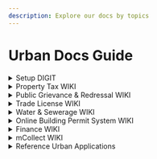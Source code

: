 ```yaml
---
description: Explore our docs by topics
---
```


# Urban Docs Guide

<details>

<summary>Setup DIGIT</summary>

* [I want a Quickstart Guide to install and deploy DIGIT](broken-reference)
* [Steps to install DIGIT on AWS](broken-reference)
* [Steps to install DIGIT on Azure](broken-reference)
* [Steps to install DIGIT on GCP](broken-reference)
* [Steps to install DIGIT on SDC](broken-reference)
* [Steps to install DIGIT on NIC](broken-reference)
* [How do I build on DIGIT?](broken-reference)
* [What are the open-source tools used in DIGIT?](broken-reference)
* Setup Videos

</details>

<details>

<summary>Property Tax WIKI</summary>

[Property Tax module](../products/modules/property-tax/)

* [Implementation Guide](../products/modules/property-tax/pt-implementation-guide.md)
* [Master Data Templates](../products/modules/property-tax/pt-master-data-templates/)
* [Service Configuration](../products/modules/property-tax/property-tax-service/)
* [Register New Property](../products/modules/property-tax/pt-user-manual/citizen-user-manual.md#add-new-property)
* [Pay Property Tax](../products/modules/property-tax/pt-user-manual/citizen-user-manual.md#search-property)
* [Transfer Property Ownership](../products/modules/property-tax/pt-user-manual/citizen-user-manual.md#transfer-property-ownership)
* [Employee User Manual](../products/modules/property-tax/pt-user-manual/employee-user-manual.md)

</details>

<details>

<summary>Public Grievance &#x26; Redressal WIKI</summary>

[Public Grievance & Redressal Module](../products/modules/public-grievances-and-redressal/)

* [Implementation Guide](broken-reference)
* [Master Data Templates](../products/modules/public-grievances-and-redressal/pgr-master-data-templates/)
* [Service Configuration](../products/modules/public-grievances-and-redressal/pgr-service-configuration/)
* [File Complaints](../products/modules/public-grievances-and-redressal/pgr-user-manual/citizen-user-manual.md#file-complaints)
* [Reopen Complaints](../products/modules/public-grievances-and-redressal/pgr-user-manual/citizen-user-manual.md#reopen-complaints)
* [Track Complaints](../products/modules/public-grievances-and-redressal/pgr-user-manual/citizen-user-manual.md#view-complaints)
* [Assign Complaints](../products/modules/public-grievances-and-redressal/pgr-user-manual/employee-user-manual.md#assign-complaints)
* [Reject Complaints](../products/modules/public-grievances-and-redressal/pgr-user-manual/employee-user-manual.md#reject-complaints)
* [Share Complaints](../products/modules/public-grievances-and-redressal/pgr-user-manual/employee-user-manual.md#share-complaints)

</details>

<details>

<summary>Trade License WIKI</summary>

[Trade License](../products/modules/trade-license-tl/)

* [Implementation Guide](../products/modules/trade-license-tl/tl-implementation-guide.md)
* [Master Data Templates](../products/modules/trade-license-tl/tl-master-data-templates/)
* [Service Configuration](../products/modules/trade-license-tl/tl-service-configuration/)
* [User Manual](../products/modules/trade-license-tl/tl-user-manual/)

</details>

<details>

<summary>Water &#x26; Sewerage WIKI</summary>

[Water & Sewerage Module](../products/modules/water-and-sewerage/)

* [Implementation Guide](../products/modules/water-and-sewerage/w-and-s-implementation-guide.md)
* [Master Data Templates - Water](../products/modules/water-and-sewerage/water-charges-master-data-templates/)
* [Master Data Templates - Sewerage](../products/modules/water-and-sewerage/sewerage-charges-master-data-templates/)
* [Service Configuration](../products/modules/water-and-sewerage/water-services/)
* [User Manual](../products/modules/water-and-sewerage/w-and-s-user-manual/)

</details>

<details>

<summary>Online Building Permit System WIKI</summary>

[Online Building Permit System](../products/modules/online-building-plan-approval-system-obpas/)

* [Implementation Guide](../products/modules/online-building-plan-approval-system-obpas/obpas-implementation-guide.md)
* [Master Data Templates](../products/modules/online-building-plan-approval-system-obpas/obpas-master-data-templates/)
* [Service Configuration](../products/modules/online-building-plan-approval-system-obpas/obpas-service-configuration/)
* [User Manual](../products/modules/online-building-plan-approval-system-obpas/obpas-user-manual/)

</details>

<details>

<summary>Finance WIKI</summary>

[Finance](../products/modules/finance/)

* [Implementation Guide](../products/modules/finance/finance-implementation-guide.md)
* [Master Data Templates](../products/modules/finance/finance-master-data-templates/)
* [Service Configuration](../products/modules/finance/setting-up-finance-service/)
* [User Manual](../products/modules/finance/finance-user-manual/)

</details>

<details>

<summary>mCollect WIKI</summary>

[mCollect](../products/modules/mcollect-mcs/)

* Master Data Templates
* Service Configuration
* [User Manual](../products/modules/mcollect-mcs/mcollect-user-manual/)

</details>

<details>

<summary>Reference Urban Applications</summary>

* Whatsapp Chatbot
  * Implementation Guide
  * Master Data Templates
  * Service Configuration
  * User Manual
* Bill Genie
  * Implementation Guide
  * Master Data Templates
  * Service Configuration
  * User Manual

</details>

